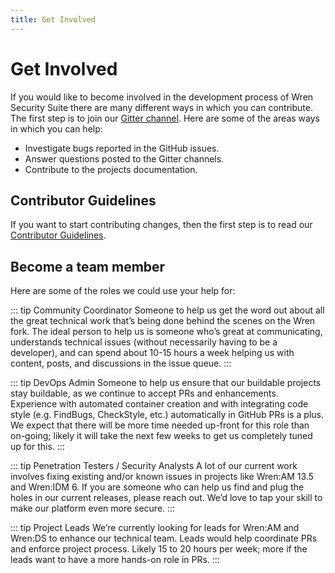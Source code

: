 ```yaml
---
title: Get Involved
---
```



# Get Involved

If you would like to become involved in the development process of Wren Security Suite there are many different ways in which you can contribute. The first step is to join our [Gitter channel](https://gitter.im/WrenSecurity/Lobby). Here are some of the areas ways in which you can help:

* Investigate bugs reported in the GitHub issues.
* Answer questions posted to the Gitter channels.
* Contribute to the projects documentation.


## Contributor Guidelines

If you want to start contributing changes, then the first step is to read our [Contributor Guidelines](https://github.com/WrenSecurity/wrensec-docs/wiki/Contributor-Guidelines#introduction).


## Become a team member

Here are some of the roles we could use your help for:

::: tip Community Coordinator
Someone to help us get the word out about all the great technical work that’s being done behind the scenes on the Wren fork.
The ideal person to help us is someone who’s great at communicating, understands technical issues (without necessarily having to be a developer), and can spend about 10-15 hours a week helping us with content, posts, and discussions in the issue queue.
:::

::: tip DevOps Admin
Someone to help us ensure that our buildable projects stay buildable, as we continue to accept PRs and enhancements.
Experience with automated container creation and with integrating code style (e.g. FindBugs, CheckStyle, etc.) automatically in GitHub PRs is a plus.
We expect that there will be more time needed up-front for this role than on-going; likely it will take the next few weeks to get us completely tuned up for this.
:::

::: tip Penetration Testers / Security Analysts
A lot of our current work involves fixing existing and/or known issues in projects like Wren:AM 13.5 and Wren:IDM 6.
If you are someone who can help us find and plug the holes in our current releases, please reach out.
We’d love to tap your skill to make our platform even more secure.
:::

::: tip Project Leads
We’re currently looking for leads for Wren:AM and Wren:DS to enhance our technical team.
Leads would help coordinate PRs and enforce project process.
Likely 15 to 20 hours per week; more if the leads want to have a more hands-on role in PRs.
:::
